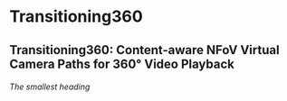 # Transitioning360
## Transitioning360: Content-aware NFoV Virtual Camera Paths for 360° Video Playback
###### The smallest heading
